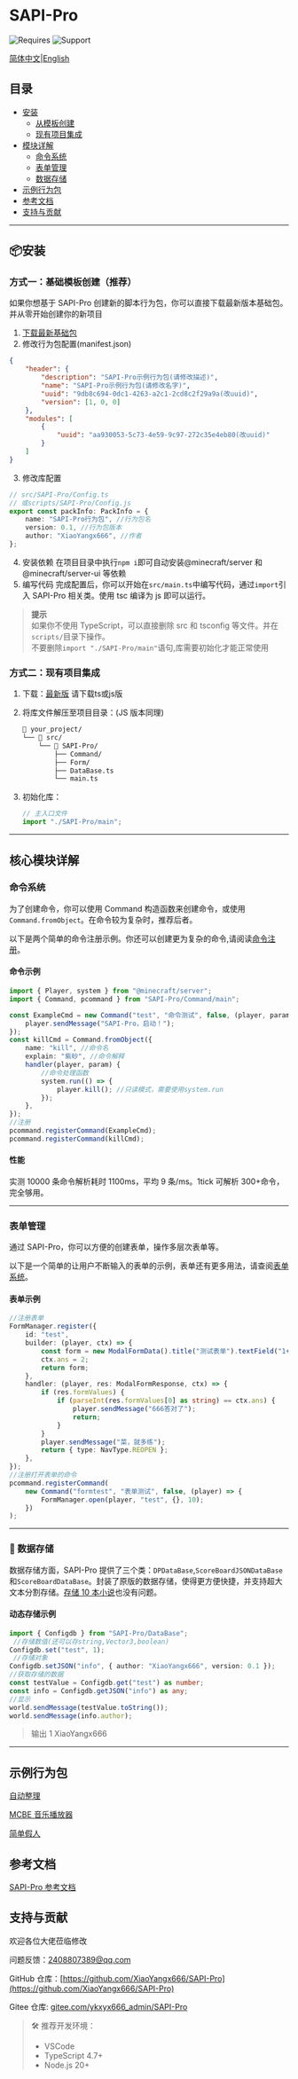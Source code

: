 # SAPI-Pro

![Requires](https://img.shields.io/badge/依赖-SAPI%201.18%20Beta-red) ![Support](https://img.shields.io/badge/支持版本-MCBE1.21.6x-green)

[简体中文](README.md)|[English](README_EN.md)

## 目录
- [安装](#安装)
    - [从模板创建](#方式一基础模板创建推荐)
    - [现有项目集成](#方式二现有项目集成)
- [模块详解](#核心模块详解)
    - [命令系统](#命令系统)
    - [表单管理](#表单管理)
    - [数据存储](#-数据存储)
- [示例行为包](#示例行为包)
- [参考文档](#参考文档)
- [支持与贡献](#支持与贡献)

---

## 📦安装

### 方式一：基础模板创建（推荐）

如果你想基于 SAPI-Pro 创建新的脚本行为包，你可以直接下载最新版本基础包。并从零开始创建你的新项目

1. [下载最新基础包]()
2. 修改行为包配置(manifest.json)

```json
{
    "header": {
        "description": "SAPI-Pro示例行为包(请修改描述)",
        "name": "SAPI-Pro示例行为包(请修改名字)",
        "uuid": "9db8c694-0dc1-4263-a2c1-2cd8c2f29a9a(改uuid)",
        "version": [1, 0, 0]
    },
    "modules": [
        {
            "uuid": "aa930053-5c73-4e59-9c97-272c35e4eb80(改uuid)"
        }
    ]
}
```

3. 修改库配置

```typescript
// src/SAPI-Pro/Config.ts
// 或scripts/SAPI-Pro/Config.js
export const packInfo: PackInfo = {
    name: "SAPI-Pro行为包", //行为包名
    version: 0.1, //行为包版本
    author: "XiaoYangx666", //作者
};
```

4. 安装依赖
   在项目目录中执行`npm i`即可自动安装@minecraft/server 和@minecraft/server-ui 等依赖
5. 编写代码
   完成配置后，你可以开始在`src/main.ts`中编写代码，通过`import`引入 SAPI-Pro 相关类。使用 tsc 编译为 js 即可以运行。

> **提示**  
> 如果你不使用 TypeScript，可以直接删除 src 和 tsconfig 等文件。并在`scripts/`目录下操作。   
> 不要删除`import "./SAPI-Pro/main"`语句,库需要初始化才能正常使用

### 方式二：现有项目集成

1. 下载：[最新版](releases/latest) 请下载ts或js版

2. 将库文件解压至项目目录：(JS 版本同理)

    ```bash
    📂 your_project/
    └── 📂 src/
        └── 📂 SAPI-Pro/
            ├── Command/
            ├── Form/
            ├── DataBase.ts
            └── main.ts
    ```

3. 初始化库：
    ```typescript
    // 主入口文件
    import "./SAPI-Pro/main";
    ```

---

## 核心模块详解

### 命令系统

为了创建命令，你可以使用 Command 构造函数来创建命令，或使用`Command.fromObject`。在命令较为复杂时，推荐后者。

以下是两个简单的命令注册示例。你还可以创建更为复杂的命令,请阅读[命令注册](./tutorial/command.md)。

#### 命令示例

```typescript
import { Player, system } from "@minecraft/server";
import { Command, pcommand } from "SAPI-Pro/Command/main";

const ExampleCmd = new Command("test", "命令测试", false, (player, param) => {
    player.sendMessage("SAPI-Pro，启动！");
});
const killCmd = Command.fromObject({
    name: "kill", //命令名
    explain: "紫砂", //命令解释
    handler(player, param) {
        //命令处理函数
        system.run(() => {
            player.kill(); //只读模式，需要使用system.run
        });
    },
});
//注册
pcommand.registerCommand(ExampleCmd);
pcommand.registerCommand(killCmd);
```

#### 性能

实测 10000 条命令解析耗时 1100ms，平均 9 条/ms。1tick 可解析 300+命令，完全够用。

---

###  表单管理

通过 SAPI-Pro，你可以方便的创建表单，操作多层次表单等。

以下是一个简单的让用户不断输入的表单的示例，表单还有更多用法，请查阅[表单系统](./tutorial/form.md#表单系统)。
#### 表单示例

```typescript
//注册表单
FormManager.register({
    id: "test",
    builder: (player, ctx) => {
        const form = new ModalFormData().title("测试表单").textField("1+1=?", "114514");
        ctx.ans = 2;
        return form;
    },
    handler: (player, res: ModalFormResponse, ctx) => {
        if (res.formValues) {
            if (parseInt(res.formValues[0] as string) == ctx.ans) {
                player.sendMessage("666答对了");
                return;
            }
        }
        player.sendMessage("菜，就多练");
        return { type: NavType.REOPEN };
    },
});
//注册打开表单的命令
pcommand.registerCommand(
    new Command("formtest", "表单测试", false, (player) => {
        FormManager.open(player, "test", {}, 10);
    })
);
```

---

### 💾 数据存储

数据存储方面，SAPI-Pro 提供了三个类：`DPDataBase`,`ScoreBoardJSONDataBase`和`ScoreBoardDataBase`。封装了原版的数据存储，使得更方便快捷，并支持超大文本分割存储。[存储 10 本小说]()也没有问题。

#### 动态存储示例

```typescript
import { Configdb } from "SAPI-Pro/DataBase";
 //存储数值(还可以存string,Vector3,boolean)
Configdb.set("test", 1);
 //存储对象
Configdb.setJSON("info", { author: "XiaoYangx666", version: 0.1 });
//获取存储的数据
const testValue = Configdb.get("test") as number;
const info = Configdb.getJSON("info") as any;
//显示
world.sendMessage(testValue.toString());
world.sendMessage(info.author);
```

> 输出
> 1
> XiaoYangx666

---

## 示例行为包

[自动整理]()

[MCBE 音乐播放器](https://gitee.com/ykxyx666_admin/music-player-mcbe)

[简单假人]()

## 参考文档

[SAPI-Pro 参考文档](./tutorial/README.md)

## 支持与贡献

欢迎各位大佬莅临修改

问题反馈：<2408807389@qq.com>

GitHub 仓库：[https://github.com/XiaoYangx666/SAPI-Pro](https://github.com/XiaoYangx666/SAPI-Pro)

Gitee 仓库: [gitee.com/ykxyx666_admin/SAPI-Pro](gitee.com/ykxyx666_admin/SAPI-Pro)

> 🛠️ 推荐开发环境：
>
> -   VSCode
> -   TypeScript 4.7+
> -   Node.js 20+

